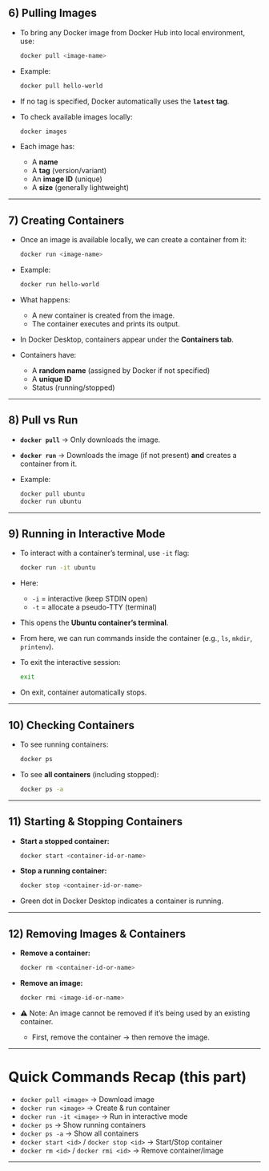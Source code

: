 ## 6) Pulling Images 

* To bring any Docker image from Docker Hub into local environment, use:

  ```bash
  docker pull <image-name>
  ```
* Example:

  ```bash
  docker pull hello-world
  ```
* If no tag is specified, Docker automatically uses the **`latest` tag**.
* To check available images locally:

  ```bash
  docker images
  ```
* Each image has:

  * A **name**
  * A **tag** (version/variant)
  * An **image ID** (unique)
  * A **size** (generally lightweight)

---

## 7) Creating Containers 

* Once an image is available locally, we can create a container from it:

  ```bash
  docker run <image-name>
  ```
* Example:

  ```bash
  docker run hello-world
  ```
* What happens:

  * A new container is created from the image.
  * The container executes and prints its output.
* In Docker Desktop, containers appear under the **Containers tab**.
* Containers have:

  * A **random name** (assigned by Docker if not specified)
  * A **unique ID**
  * Status (running/stopped)

---

## 8) Pull vs Run

* **`docker pull`** → Only downloads the image.
* **`docker run`** → Downloads the image (if not present) **and** creates a container from it.
* Example:

  ```bash
  docker pull ubuntu
  docker run ubuntu
  ```

---

## 9) Running in Interactive Mode

* To interact with a container’s terminal, use `-it` flag:

  ```bash
  docker run -it ubuntu
  ```
* Here:

  * `-i` = interactive (keep STDIN open)
  * `-t` = allocate a pseudo-TTY (terminal)
* This opens the **Ubuntu container’s terminal**.
* From here, we can run commands inside the container (e.g., `ls`, `mkdir`, `printenv`).
* To exit the interactive session:

  ```bash
  exit
  ```
* On exit, container automatically stops.

---

## 10) Checking Containers 

* To see running containers:

  ```bash
  docker ps
  ```
* To see **all containers** (including stopped):

  ```bash
  docker ps -a
  ```

---

## 11) Starting & Stopping Containers 

* **Start a stopped container:**

  ```bash
  docker start <container-id-or-name>
  ```
* **Stop a running container:**

  ```bash
  docker stop <container-id-or-name>
  ```
* Green dot in Docker Desktop indicates a container is running.

---

## 12) Removing Images & Containers 

* **Remove a container:**

  ```bash
  docker rm <container-id-or-name>
  ```
* **Remove an image:**

  ```bash
  docker rmi <image-id-or-name>
  ```
* ⚠️ Note: An image cannot be removed if it’s being used by an existing container.

  * First, remove the container → then remove the image.

---

# Quick Commands Recap (this part)

* `docker pull <image>` → Download image
* `docker run <image>` → Create & run container
* `docker run -it <image>` → Run in interactive mode
* `docker ps` → Show running containers
* `docker ps -a` → Show all containers
* `docker start <id>` / `docker stop <id>` → Start/Stop container
* `docker rm <id>` / `docker rmi <id>` → Remove container/image

---
